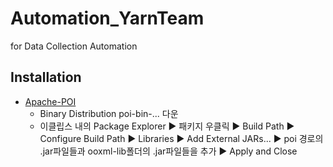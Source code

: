 # Automation_YarnTeam
for Data Collection Automation

## Installation
- [Apache-POI](https://poi.apache.org/download.html)
    - Binary Distribution poi-bin-... 다운
    - 이클립스 내의 Package Explorer ▶ 패키지 우클릭 ▶ Build Path ▶ Configure Build Path ▶ Libraries ▶ Add External JARs... ▶ poi 경로의 .jar파일들과 ooxml-lib폴더의 .jar파일들을 추가 ▶ Apply and Close
